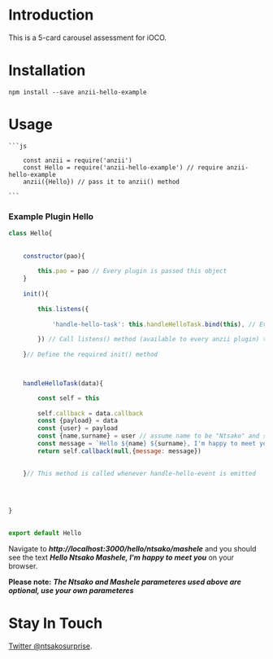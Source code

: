 
# Introduction

This is a 5-card carousel assessment for iOCO.

# Installation 

  ```
  npm install --save anzii-hello-example
  
  ```

# Usage 


    ```js

        const anzii = require('anzii') 
        const Hello = require('anzii-hello-example') // require anzii-hello-example
        anzii({Hello}) // pass it to anzii() method

    ```


### Example Plugin Hello
     


```js
class Hello{
	
	
	constructor(pao){
		
		this.pao = pao // Every plugin is passed this object
	}
	
	init(){
  
        this.listens({
            
            'handle-hello-task': this.handleHelloTask.bind(this), // Event and handling method
        
        }) // Call listens() method (available to every anzii plugin) to set events that this module  listens to
	
	}// Define the required init() method



    handleHelloTask(data){

        const self = this  
    
        self.callback = data.callback 
        const {payload} = data 
        const {user} = payload 
        const {name,surname} = user // assume name to be "Ntsako" and surname to be "Mashele"
        const message = `Hello ${name} ${surname}, I'm happy to meet you.'` 
        return self.callback(null,{message: message})

       
    }// This method is called whenever handle-hello-event is emitted

	
	
	
}
 

export default Hello 

```


Navigate to ***http://localhost:3000/hello/ntsako/mashele*** and you should see the text  ***Hello Ntsako Mashele, I'm happy to meet you***  on your browser.

**Please note:** ***The Ntsako and Mashele parameteres used above are optional, use your own parameteres***


# Stay In Touch

[Twitter @ntsakosurprise](https://twitter.com/ntsakosurprise).

